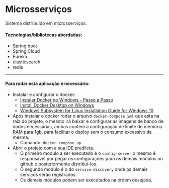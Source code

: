 # Microsserviços

Sistema distribuído em microsserviços.

#### Tecnologias/bibliotecas abordadas:

- Spring boot
- Spring Cloud
- Eureka
- elasticsearch
- redis

------

#### Para rodar esta aplicação é necessário:

- Instalar e configurar o docker:
  - [Instalar Docker no Windows - Passo a Passo](https://youtu.be/sYsIoWtS5LY)
  - [Install Docker Desktop on Windows](https://docs.docker.com/desktop/windows/install/)
  - [Windows Subsystem for Linux Installation Guide for Windows 10](https://docs.microsoft.com/en-us/windows/wsl/install-win10)
- Após instalar o docker rodar o arquivo `docker-compose.yml` que esta na raiz do projeto, o mesmo irá baixar e configurar as imagens de banco de dados necessárias, ambas contem a configuração de limite de memória RAM para 1gb, para facilitar o deploy sem o consumo excessivo da mesma.
  - Comando: `docker-compose up`
- Abrir o projeto com a sua IDE predileta.
  - O primeiro modulo a ser executado é o `config-server` o mesmo é responsável por pegar os configurações para os demais módulos no github e posteriormente distribui-los.
  - O segundo modulo é o do `service-discovery` onde os demais serviços serão registrados.
  - Os demais módulos podem ser executados na ordem desejada.



